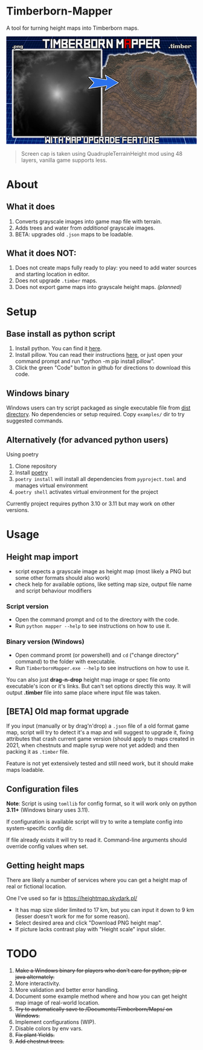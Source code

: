 # Timberborn-Mapper
A tool for turning height maps into Timberborn maps.

![](https://raw.githubusercontent.com/GinFuyou/Timberborn-Mapper/main/assets/TimberbornMapper-700.png)
> Screen cap is taken using QuadrupleTerrainHeight mod using 48 layers, vanilla game supports less.

# About

## What it does
1. Converts grayscale images into game map file with terrain.
2. Adds trees and water from *additional* grayscale images.
3. BETA: upgrades old `.json` maps to be loadable.

## What it does NOT:
1. Does not create maps fully ready to play: you need to add water sources and starting location in editor.
2. Does not upgrade `.timber` maps.
3. Does not export game maps into grayscale height maps. *(planned)*

# Setup

## Base install as python script
1. Install python. You can find it [here](https://www.python.org/downloads/).
2. Install pillow. You can read their instructions [here](https://pillow.readthedocs.io/en/stable/installation.html), or just open your command prompt and run "python -m pip install pillow".
3. Click the green "Code" button in github for directions to download this code.

## Windows binary
Windows users can try script packaged as single executable file from [dist directory](dist/).
No dependencies or setup required.
Copy `examples/` dir to try suggested commands.

## Alternatively (for advanced python users)
Using poetry

1. Clone repository
2. Install [poetry](https://python-poetry.org/docs/)
3. `poetry install` will install all dependencies from `pyproject.toml` and manages virtual environment
4. `poetry shell` activates virtual environment for the project

Currently project requires python 3.10 or 3.11 but may work on other versions.

# Usage


## Height map import
- script expects a grayscale image as height map (most likely a PNG but some other formats should also work)
- check help for available options, like setting map size, output file name and script behaviour modifiers

### Script version
- Open the command prompt and cd to the directory with the code.
- Run `python mapper --help` to see instructions on how to use it.

### Binary version (Windows)
- Open command promt (or powershell) and `cd` ("change directory" command) to the folder with executable.
- Run `TimberbornMapper.exe --help` to see instructions on how to use it.

You can also just **drag-n-drop** height map image or spec file onto executable's icon or it's links. But can't set options directly this way.
It will output **.timber** file into same place where input file was taken.

## [BETA] Old map format upgrade
If you input (manually or by drag'n'drop) a `.json` file of a old format game map, script will try to detect it's a map and will suggest to upgrade it,
fixing attributes that crash current game version (should apply to maps created in 2021, when chestnuts and maple syrup were not yet added) and then packing it as
`.timber` file.

Feature is not yet extensively tested and still need work, but it should make maps loadable.

## Configuration files

**Note**: Script is using `tomllib` for config format, so it will work only on python **3.11+** (Windows binary uses 3.11).

If configuration is available script will try to write a template config into system-specific config dir.

If file already exists it will try to read it. Command-line arguments should override config values when set.


## Getting height maps

There are likely a number of services where you can get a height map of real or fictional location.

One I've used so far is https://heightmap.skydark.pl/
- It has map size slider limited to 17 km, but you can input it down to 9 km (lesser doesn't work for me for some reason).
- Select desired area and click "Download PNG height map".
- If picture lacks contrast play with "Height scale" input slider.

# TODO

1. ~~Make a Windows binary for players who don't care for python, pip or java alternately.~~
2. More interactivity.
3. More validation and better error handling.
4. Document some example method where and how you can get height map image of real-world location.
5. ~~Try to automatically save to /Documents/Timberborn/Maps/ on Windows.~~
6. Implement configurations (WIP).
7. Disable colors by env vars.
8. ~~Fix plant Yields.~~
9. ~~Add chestnut trees.~~
